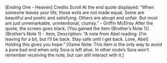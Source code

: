 [Ending One - Heaven]
Credits Scroll
At the end quote displayed: “When someone leaves your life, those exits are not made equal. Some are beautiful and poetic and satisfying. Others are abrupt and unfair. But most are just unremarkable, unintentional, clumsy.” - Griffin McElroy
After the quote, the screen goes black.
[You gained the item {Brother’s Note 1}]
{Brother’s Note 1} - Item, Description: “A note from Abel reading: [I’m leaving for a bit, but I’ll be back. Stay safe until I get back. Love, Abel] Holding this gives you hope.” [Game Note: This item is the only way to avoid a pure bad end when only Sora is left alive. In other route’s Sora won’t remember receiving the note, but can still interact with it.]
